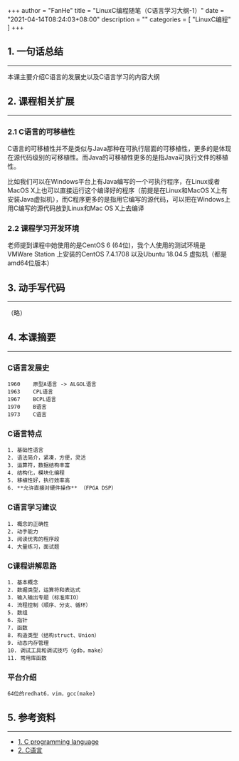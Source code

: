 +++
author = "FanHe"
title = "LinuxC编程随笔（C语言学习大纲-1）"
date = "2021-04-14T08:24:03+08:00"
description = ""
categories = [
    "LinuxC编程"
]
+++

## 1. 一句话总结
---

本课主要介绍C语言的发展史以及C语言学习的内容大纲



## 2. 课程相关扩展
---

### 2.1 C语言的可移植性
  C语言的可移植性并不是类似与Java那种在可执行层面的可移植性，更多的是体现在源代码级别的可移植性。而Java的可移植性更多的是指Java可执行文件的移植性。
  
  比如我们可以在Windows平台上有Java编写的一个可执行程序，在Linux或者MacOS X上也可以直接运行这个编译好的程序（前提是在Linux和MacOS X上有安装Java虚拟机），而C程序更多的是指用它编写的源代码，可以把在Windows上用C编写的源代码放到Linux和Mac OS X上去编译

 ### 2.2 课程学习开发环境
  老师提到课程中她使用的是CentOS 6 (64位)，我个人使用的测试环境是 VMWare Station 上安装的CentOS 7.4.1708 以及Ubuntu 18.04.5 虚拟机（都是amd64位版本）


## 3. 动手写代码
---

（略）

## 4. 本课摘要
---

### C语言发展史
    1960    原型A语言 -> ALGOL语言
    1963    CPL语言
    1967    BCPL语言
    1970    B语言
    1973    C语言

### C语言特点
    1. 基础性语言
    2. 语法简介，紧凑，方便，灵活
    3. 运算符，数据结构丰富
    4. 结构化，模块化编程
    5. 移植性好，执行效率高
    6. **允许直接对硬件操作** （FPGA DSP）

### C语言学习建议
    1. 概念的正确性
    2. 动手能力
    3. 阅读优秀的程序段
    4. 大量练习，面试题

### C课程讲解思路
    1. 基本概念
    2. 数据类型，运算符和表达式
    3. 输入输出专题（标准库IO）
    4. 流程控制（顺序、分支、循环）
    5. 数组
    6. 指针
    7. 函数
    8. 构造类型（结构struct、Union）
    9. 动态内存管理
    10. 调试工具和调试技巧（gdb，make）
    11. 常用库函数

### 平台介绍
    64位的redhat6，vim，gcc(make)





## 5. 参考资料
---

- [1. C programming language](https://en.wikipedia.org/wiki/C_(programming_language))
- [2. C语言](https://zh.wikipedia.org/wiki/C%E8%AF%AD%E8%A8%80)



